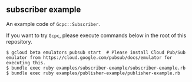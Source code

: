 ## subscriber example

An example code of `Gcpc::Subscriber`.

If you want to try `Gcpc`, please execute commands below in the root of this repository.

```
$ gcloud beta emulators pubsub start  # Please install Cloud Pub/Sub emulator from https://cloud.google.com/pubsub/docs/emulator for executing this.
$ bundle exec ruby examples/subscriber-example/subscriber-example.rb
$ bundle exec ruby examples/publisher-example/publisher-example.rb
```
